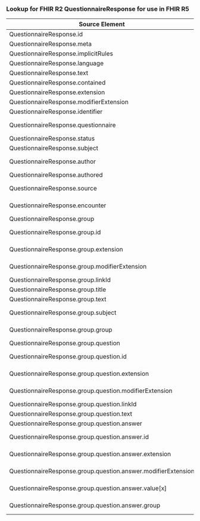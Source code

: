### Lookup for FHIR R2 QuestionnaireResponse for use in FHIR R5

| Source Element | Usage | Target |
| -------------- | ----- | ------ |
| QuestionnaireResponse.id | UseElementSameName | QuestionnaireResponse.id |
| QuestionnaireResponse.meta | UseElementSameName | QuestionnaireResponse.meta |
| QuestionnaireResponse.implicitRules | UseElementSameName | QuestionnaireResponse.implicitRules |
| QuestionnaireResponse.language | UseElementSameName | QuestionnaireResponse.language |
| QuestionnaireResponse.text | UseElementSameName | QuestionnaireResponse.text |
| QuestionnaireResponse.contained | UseElementSameName | QuestionnaireResponse.contained |
| QuestionnaireResponse.extension | UseElementSameName | QuestionnaireResponse.extension |
| QuestionnaireResponse.modifierExtension | UseElementSameName | QuestionnaireResponse.modifierExtension |
| QuestionnaireResponse.identifier | UseElementSameName | QuestionnaireResponse.identifier |
| QuestionnaireResponse.questionnaire | UseExtension | http://hl7.org/fhir/1.0/StructureDefinition/extension-QuestionnaireResponse.questionnaire |
| QuestionnaireResponse.status | UseElementSameName | QuestionnaireResponse.status |
| QuestionnaireResponse.subject | UseElementSameName | QuestionnaireResponse.subject |
| QuestionnaireResponse.author | UseExtension | http://hl7.org/fhir/1.0/StructureDefinition/extension-QuestionnaireResponse.author |
| QuestionnaireResponse.authored | UseElementSameName | QuestionnaireResponse.authored |
| QuestionnaireResponse.source | UseExtension | http://hl7.org/fhir/1.0/StructureDefinition/extension-QuestionnaireResponse.source |
| QuestionnaireResponse.encounter | UseExtension | http://hl7.org/fhir/1.0/StructureDefinition/extension-QuestionnaireResponse.encounter |
| QuestionnaireResponse.group | UseElementRenamed | QuestionnaireResponse.item |
| QuestionnaireResponse.group.id | UseExtension | http://hl7.org/fhir/1.0/StructureDefinition/extension-QuestionnaireResponse.group.id |
| QuestionnaireResponse.group.extension | UseExtension | http://hl7.org/fhir/1.0/StructureDefinition/extension-QuestionnaireResponse.group.extension |
| QuestionnaireResponse.group.modifierExtension | UseExtension | http://hl7.org/fhir/1.0/StructureDefinition/extension-QuestionnaireResponse.group.modifierExtension |
| QuestionnaireResponse.group.linkId | UseElementRenamed | QuestionnaireResponse.item.linkId |
| QuestionnaireResponse.group.title | UseElementRenamed | QuestionnaireResponse.item.text |
| QuestionnaireResponse.group.text | UseElementRenamed | QuestionnaireResponse.item.text |
| QuestionnaireResponse.group.subject | UseExtension | http://hl7.org/fhir/1.0/StructureDefinition/extension-QuestionnaireResponse.group.subject |
| QuestionnaireResponse.group.group | UseExtension | http://hl7.org/fhir/1.0/StructureDefinition/extension-QuestionnaireResponse.group.group |
| QuestionnaireResponse.group.question | UseElementRenamed | QuestionnaireResponse.item |
| QuestionnaireResponse.group.question.id | UseExtension | http://hl7.org/fhir/1.0/StructureDefinition/extension-QuestionnaireResponse.group.question.id |
| QuestionnaireResponse.group.question.extension | UseExtension | http://hl7.org/fhir/1.0/StructureDefinition/extension-QuestionnaireResponse.group.question.extension |
| QuestionnaireResponse.group.question.modifierExtension | UseExtension | http://hl7.org/fhir/1.0/StructureDefinition/extension-QuestionnaireResponse.group.question.modifierExtension |
| QuestionnaireResponse.group.question.linkId | UseElementRenamed | QuestionnaireResponse.item.linkId |
| QuestionnaireResponse.group.question.text | UseElementRenamed | QuestionnaireResponse.item.text |
| QuestionnaireResponse.group.question.answer | UseElementRenamed | QuestionnaireResponse.item.answer |
| QuestionnaireResponse.group.question.answer.id | UseExtension | http://hl7.org/fhir/1.0/StructureDefinition/extension-QuestionnaireResponse.group.question.answer.id |
| QuestionnaireResponse.group.question.answer.extension | UseExtension | http://hl7.org/fhir/1.0/StructureDefinition/extension-QuestionnaireResponse.group.question.answer.extension |
| QuestionnaireResponse.group.question.answer.modifierExtension | UseExtension | http://hl7.org/fhir/1.0/StructureDefinition/extension-QuestionnaireResponse.group.question.answer.modifierExtension |
| QuestionnaireResponse.group.question.answer.value[x] | UseExtension | http://hl7.org/fhir/1.0/StructureDefinition/extension-QuestionnaireResponse.group.question.answer.value |
| QuestionnaireResponse.group.question.answer.group | UseExtension | http://hl7.org/fhir/1.0/StructureDefinition/extension-QuestionnaireResponse.group.question.answer.group |
